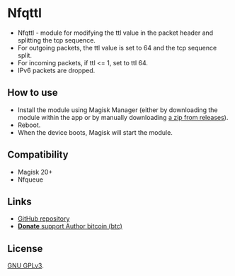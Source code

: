 # Nfqttl

* Nfqttl - module for modifying the ttl value in the packet header and splitting the tcp sequence.
* For outgoing packets, the ttl value is set to 64 and the tcp sequence split.
* For incoming packets, if ttl <= 1, set to ttl 64.
* IPv6 packets are dropped.

## How to use

* Install the module using Magisk Manager (either by downloading the module within the app
or by manually downloading [a zip from releases](https://github.com/cyborg-one/nfqttl/releases)).
* Reboot.
* When the device boots, Magisk will start the module.

## Compatibility

* Magisk 20+
* Nfqueue

## Links

- [GitHub repository](https://github.com/cyborg-one/nfqttl)
- [**Donate** support Author bitcoin (btc)](https://www.blockchain.com/btc/address/bc1qxmsn9qeptpa90sxejz8em4w5rvcggnmrvq34uh)

## License

[GNU GPLv3](https://github.com/cyborg-one/nfqttl/blob/master/LICENSE).

